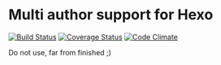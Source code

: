 # Multi author support for Hexo #

[![Build Status](https://travis-ci.org/bob983/hexo-multiauthor.svg?branch=master)](https://travis-ci.org/bob983/hexo-multiauthor) [![Coverage Status](https://coveralls.io/repos/bob983/hexo-multiauthor/badge.svg)](https://coveralls.io/r/bob983/hexo-multiauthor)
[![Code Climate](https://codeclimate.com/github/bob983/hexo-multiauthor/badges/gpa.svg)](https://codeclimate.com/github/bob983/hexo-multiauthor)

Do not use, far from finished ;)
